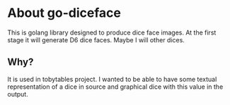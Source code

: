 # About go-diceface

This is golang library designed to produce dice face images.
At the first stage it will generate D6 dice faces. Maybe I will other dices.

## Why?

It is used in tobytables project. I wanted to be able to have some textual 
representation of a dice in source and graphical dice with this value in the
output.
